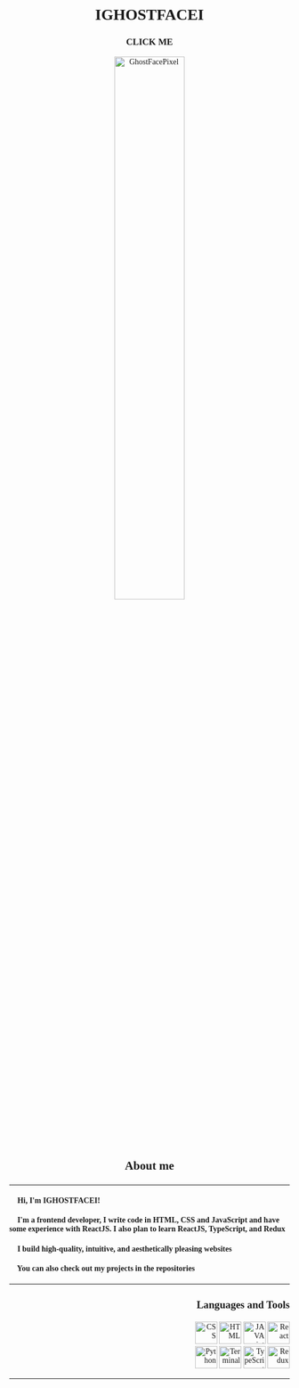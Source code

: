 <font face = "Play">
  <h1 align="center"> IGHOSTFACEI </h1>
  <h3 align="center"> CLICK ME </h3>
  <div align="center"><img src="https://i.ibb.co/GQTFLch/Ghost-Face.gif" alt="GhostFacePixel" width="50%"></div>

<!--  <div align="center"><img src="https://media0.giphy.com/media/KB7Moe2Oj0BXeDjvDp/giphy.gif" alt="the wekend" width="90%"></div> -->
 
  <div align="left">
  <font size = 4><h3 align="center"> About me </h3></font>
  <hr>
  <h4> 🔪 Hi, I'm IGHOSTFACEI! </h4>
  <h4> 🔪 I'm a frontend developer, I write code in HTML, CSS and JavaScript and have some experience with ReactJS. I also plan to learn ReactJS, TypeScript, and Redux </h4>
  <h4> 🔪 I build high-quality, intuitive, and aesthetically pleasing websites </h4>
  <h4> 🔪 You can also check out my projects in the repositories </h4>

  <hr>

 <div align="right">
  <font size = 3><h3>Languages and Tools</h3></font>

  <img  src="https://user-images.githubusercontent.com/120786298/208248247-86f838ae-3c42-42a1-bf9f-fafaba18e8b5.png" alt="CSS"           width="40" height="40">
  <img  src="https://user-images.githubusercontent.com/120786298/208248203-729a2254-ecc6-4e65-afeb-1a59c4519cc6.png" alt="HTML" width="40" height="40">
  <img  src="https://user-images.githubusercontent.com/120786298/208248288-840b8aec-c6e9-4032-a5e4-448e2cc58f67.png" alt="JAVA script"   width="40" height="40">
  <img  src="https://user-images.githubusercontent.com/120786298/217633252-162c2f13-a678-4e61-a410-d300467375b4.png" alt="React"         width="40" height="40">
  <br>
  <img  src="https://user-images.githubusercontent.com/120786298/208248300-90c65a63-3781-4385-a599-1b3dce5383b8.png" 
  alt="Python" width="40" height="40">
  <img  src="https://user-images.githubusercontent.com/120786298/208248100-eff2a240-d5fe-447a-ab84-fe9e050e4f3e.png" alt="Terminal"       width="40" height="40">
  <img  src="https://user-images.githubusercontent.com/120786298/224068047-866e829e-ee59-4250-8ce7-635eddd73195.png" alt="TypeScript"         width="40" height="40">
  <img  src="https://user-images.githubusercontent.com/120786298/231153719-6f4f3e78-4b57-46cb-981a-94ff1066d8fc.png" alt="Redux"         width="40" height="40">
 </div>

  <hr>

</font>

